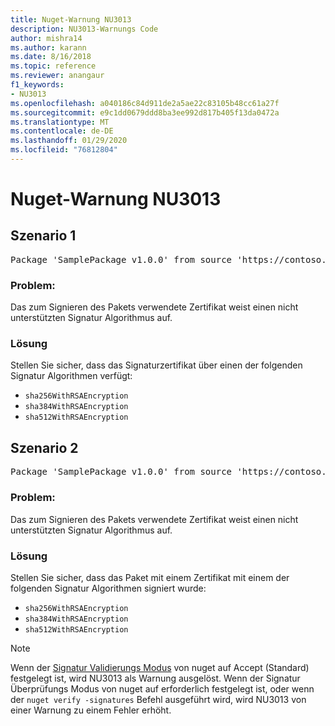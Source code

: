 ```yaml
---
title: Nuget-Warnung NU3013
description: NU3013-Warnungs Code
author: mishra14
ms.author: karann
ms.date: 8/16/2018
ms.topic: reference
ms.reviewer: anangaur
f1_keywords:
- NU3013
ms.openlocfilehash: a040186c84d911de2a5ae22c83105b48cc61a27f
ms.sourcegitcommit: e9c1dd0679ddd8ba3ee992d817b405f13da0472a
ms.translationtype: MT
ms.contentlocale: de-DE
ms.lasthandoff: 01/29/2020
ms.locfileid: "76812804"
---
```

# <a name="nuget-warning-nu3013"></a>Nuget-Warnung NU3013

## <a name="scenario-1"></a>Szenario 1

<pre>Package 'SamplePackage v1.0.0' from source 'https://contoso.com/index.json': The signing certificate has an unsupported signature algorithm.</pre>

### <a name="issue"></a>Problem:

Das zum Signieren des Pakets verwendete Zertifikat weist einen nicht unterstützten Signatur Algorithmus auf.


### <a name="solution"></a>Lösung

Stellen Sie sicher, dass das Signaturzertifikat über einen der folgenden Signatur Algorithmen verfügt: 
* `sha256WithRSAEncryption`
* `sha384WithRSAEncryption`
* `sha512WithRSAEncryption`



## <a name="scenario-2"></a>Szenario 2

<pre>Package 'SamplePackage v1.0.0' from source 'https://contoso.com/index.json': The primary signature's certificate has an unsupported signature algorithm.</pre>

### <a name="issue"></a>Problem:

Das zum Signieren des Pakets verwendete Zertifikat weist einen nicht unterstützten Signatur Algorithmus auf.


### <a name="solution"></a>Lösung

Stellen Sie sicher, dass das Paket mit einem Zertifikat mit einem der folgenden Signatur Algorithmen signiert wurde: 
* `sha256WithRSAEncryption`
* `sha384WithRSAEncryption`
* `sha512WithRSAEncryption`


> [!Note]
> Wenn der [Signatur Validierungs Modus](../../consume-packages/installing-signed-packages.md#configure-package-signature-requirements) von nuget auf Accept (Standard) festgelegt ist, wird NU3013 als Warnung ausgelöst. Wenn der Signatur Überprüfungs Modus von nuget auf erforderlich festgelegt ist, oder wenn der `nuget verify -signatures` Befehl ausgeführt wird, wird NU3013 von einer Warnung zu einem Fehler erhöht. 
